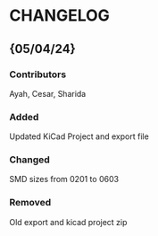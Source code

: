 # CHANGELOG

## {05/04/24}
### Contributors
Ayah, Cesar, Sharida

### Added
Updated KiCad Project and export file

### Changed
SMD sizes from 0201 to 0603

### Removed
Old export and kicad project zip
